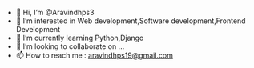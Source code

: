 - 👋 Hi, I’m @Aravindhps3
- 👀 I’m interested in Web development,Software development,Frontend Development
- 🌱 I’m currently learning Python,Django
- 💞️ I’m looking to collaborate on ...
- 📫 How to reach me : aravindhps19@gmail.com

